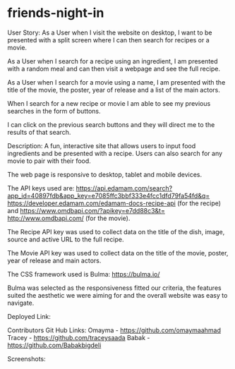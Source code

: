 # friends-night-in
User Story:
As a User when I visit the website on desktop, I want to be presented with a split screen where I can then search for recipes or a movie.

As a User when I search for a recipe using an ingredient, I am presented with a random meal and can then visit a webpage and see the full recipe.

As a User when I search for a movie using a name, I am presented with the title of the movie, the poster, year of release and a list of the main actors. 

When I search for a new recipe or movie I am able to see my previous searches in the form of buttons.

I can click on the previous search buttons and they will direct me to the results of that search.


Description:
A fun, interactive site that allows users to input food ingredients and be presented with a recipe. Users can also search for any movie to pair with their food.

The web page is responsive to desktop, tablet and mobile devices. 

The API keys used are: https://api.edamam.com/search?app_id=40897fdb&app_key=e7085ffc3bbf333e4fcc1dfd79fa54fd&q= https://developer.edamam.com/edamam-docs-recipe-api (for the recipe) and https://www.omdbapi.com/?apikey=e7dd88c3&t= http://www.omdbapi.com/ (for the movie). 

The Recipe API key was used to collect data on the title of the dish, image, source and active URL to the full recipe. 

The Movie API key was used to collect data on the title of the movie, poster, year of release and main actors.

The CSS framework used is Bulma: https://bulma.io/ 

Bulma was selected as the responsiveness fitted our criteria, the features suited the aesthetic we were aiming for and the overall website was easy to navigate. 

Deployed Link:

Contributors Git Hub Links:
Omayma - https://github.com/omaymaahmad 
Tracey - https://github.com/traceysaada
Babak - https://github.com/Babakbigdeli 

Screenshots:
